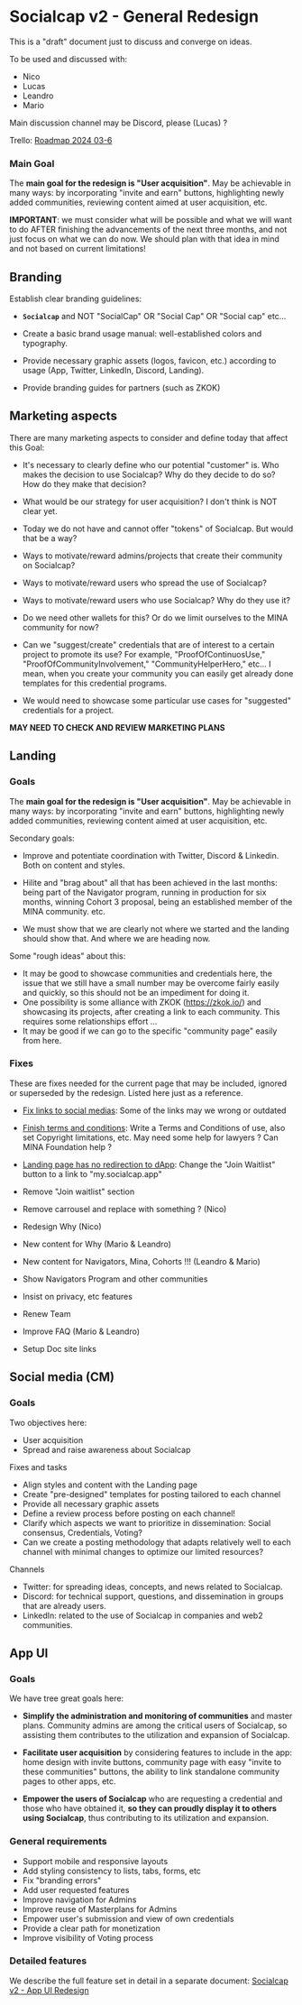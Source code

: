 # Socialcap v2 - General Redesign

This is a "draft" document just to discuss and converge on ideas.

To be used and discussed with:

- Nico 
- Lucas
- Leandro
- Mario

Main discussion channel may be Discord, please (Lucas) ?

Trello: [Roadmap 2024 03-6](https://trello.com/b/xpX9F2IY/roadmap-2024-03-06)

### Main Goal

The **main goal for the redesign is "User acquisition"**. May be achievable in many ways: by incorporating "invite and earn" buttons, highlighting newly added communities, reviewing content aimed at user acquisition, etc.

**IMPORTANT**: we must consider what will be possible and what we will want to do AFTER finishing the advancements of the next three months, and not just focus on what we can do now. We should plan with that idea in mind and not based on current limitations!

## Branding

Establish clear branding guidelines:

- **`Socialcap`** and NOT "SocialCap" OR "Social Cap" OR "Social cap" etc...

- Create a basic brand usage manual: well-established colors and typography.
- Provide necessary graphic assets (logos, favicon, etc.) according to usage (App, Twitter, LinkedIn, Discord, Landing).
- Provide branding guides for partners (such as ZKOK) 

## Marketing aspects

There are many marketing aspects to consider and define today that affect this Goal:

- It's necessary to clearly define who our potential "customer" is. Who makes the decision to use Socialcap? Why do they decide to do so? How do they make that decision?

- What would be our strategy for user acquisition? I don't think is NOT clear yet.
- Today we do not have and cannot offer "tokens" of Socialcap. But would that be a way?
- Ways to motivate/reward admins/projects that create their community on Socialcap?
- Ways to motivate/reward users who spread the use of Socialcap?
- Ways to motivate/reward users who use Socialcap? Why do they use it?
- Do we need other wallets for this? Or do we limit ourselves to the MINA community for now?
- Can we "suggest/create" credentials that are of interest to a certain project to promote its use? For example, "ProofOfContinuosUse," "ProofOfCommunityInvolvement," "CommunityHelperHero," etc... I mean, when you create your community you can easily get already done templates for this credential programs.
- We would need to showcase some particular use cases for "suggested" credentials for a project.

**MAY NEED TO CHECK AND REVIEW MARKETING PLANS**

## Landing

### Goals

The **main goal for the redesign is "User acquisition"**. May be achievable in many ways: by incorporating "invite and earn" buttons, highlighting newly added communities, reviewing content aimed at user acquisition, etc.

Secondary goals:

- Improve and potentiate coordination with Twitter, Discord & Linkedin. Both on content and styles.

- Hilite and "brag about" all that has been achieved in the last months: being part of the Navigator program, running in production for six months, winning Cohort 3 proposal, being an established member of the MINA community. etc. 

- We must show that we are clearly not where we started and the landing should show that. And where we are heading now.

Some "rough ideas" about this:

- It may be good to showcase communities and credentials here, the issue that we still have a small number may be overcome fairly easily and quickly, so this should not be an impediment for doing it. 
- One possibility is some alliance with ZKOK (https://zkok.io/) and showcasing its projects, after creating a link to each community. This requires some relationships effort ... 
- It may be good if we can go to the specific "community page" easily from here. 

### Fixes

These are fixes needed for the current page that may be included, ignored or superseded by the redesign. Listed here just as a reference.

- [Fix links to social medias](https://github.com/Identicon-Dao/socialcap/issues/78): Some of the links may we wrong or outdated
- [Finish terms and conditions](https://github.com/Identicon-Dao/socialcap/issues/76): Write a Terms and Conditions of use, also set Copyright limitations, etc. May need some help for lawyers ? Can MINA Foundation help ?
- [Landing page has no redirection to dApp](https://github.com/Identicon-Dao/socialcap/issues/68): Change the "Join Waitlist" button to a link to "my.socialcap.app"
- Remove "Join waitlist" section

- Remove carrousel and replace with something ? (Nico)
- Redesign Why (Nico) 
- New content for Why (Mario & Leandro) 
- New content for Navigators, Mina, Cohorts !!! (Leandro & Mario)
- Show Navigators Program and other communities
- Insist on privacy, etc features
- Renew Team
- Improve FAQ (Mario & Leandro)
- Setup Doc site links

## Social media (CM)

### Goals

Two objectives here:

- User acquisition
- Spread and raise awareness about Socialcap

Fixes and tasks

- Align styles and content with the Landing page
- Create "pre-designed" templates for posting tailored to each channel
- Provide all necessary graphic assets
- Define a review process before posting on each channel!
- Clarify which aspects we want to prioritize in dissemination: Social consensus, Credentials, Voting?
- Can we create a posting methodology that adapts relatively well to each channel with minimal changes to optimize our limited resources?

Channels

- Twitter: for spreading ideas, concepts, and news related to Socialcap.
- Discord: for technical support, questions, and dissemination in groups that are already users.
- LinkedIn: related to the use of Socialcap in companies and web2 communities.

## App UI

### Goals

We have tree great goals here:

- **Simplify the administration and monitoring of communities** and master plans. Community admins are among the critical users of Socialcap, so assisting them contributes to the utilization and expansion of Socialcap.

- **Facilitate user acquisition** by considering features to include in the app: home design with invite buttons, community page with easy "invite to these communities" buttons, the ability to link standalone community pages to other apps, etc.

- **Empower the users of Socialcap** who are requesting a credential and those who have obtained it, **so they can proudly display it to others using Socialcap**, thus contributing to its utilization and expansion.

### General requirements

- Support mobile and responsive layouts
- Add styling consistency to lists, tabs, forms, etc 
- Fix "branding errors" 
- Add user requested features
- Improve navigation for Admins
- Improve reuse of Masterplans for Admins
- Empower user's submission and view of own credentials
- Provide a clear path for monetization
- Improve visibility of Voting process

### Detailed features

We describe the full feature set in detail in a separate document: [Socialcap v2 - App UI Redesign](./socialcap-v2-general-redesign.md)

